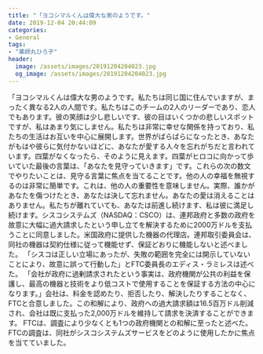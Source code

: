 ```yaml
---
title: "「ヨコシマルくんは偉大な男のようです。"
date: 2019-12-04 20:44:09
categories:
- General
tags:
- "薬師丸ひろ子"
header:
  image: /assets/images/20191204204023.jpg
  og_image: /assets/images/20191204204023.jpg
---
```


「ヨコシマルくんは偉大な男のようです。私たちは同じ国に住んでいますが、まったく異なる2人の人間です。私たちはこのチームの2人のリーダーであり、恋人でもあります。彼の笑顔は少し悲しいです、彼の目はいくつかの悲しいスポットですが、私はあまり気にしません。私たちは非常に幸せな関係を持っており、私たちの生活はお互いを中心に展開します。世界がばらばらになったとき、あなたがもはや彼らに気付かないほどに、あなたが愛する人々を忘れがちだと言われています。四葉がなくなったら、そのように見えます。四葉がヒロコに向かって歩いていた最後の言葉は、「あなたを見守っていきます」です。これらの次の数文でやりたいことは、見守る言葉に焦点を当てることです。他の人の幸福を無視するのは非常に簡単です。これは、他の人の重要性を意味しません。実際、誰かがあなたを傷つけたとき、あなたは決して忘れません。あなたの愛は消えることはありません。私たちが離れていても、あなたは前進し続けます、私は彼に満足し続けます。シスコシステムズ（NASDAQ：CSCO）は、連邦政府と多数の政府を故意に大幅に過大請求したという申し立てを解決するために2000万ドルを支払うことに同意しました。米国政府に提供した機器の代理店。連邦取引委員会は、同社の機器は契約仕様に従って機能せず、保証どおりに機能しないと述べました。 「シスコは正しい立場にあったが、失敗の範囲を完全には開示していないことにより、故意に誤って行動した」とFTC委員長のエディス・ラミレスは述べた。 「会社が政府に過剰請求されたという事実は、政府機関が公共の利益を保護し、最高の機器と技術をより低コストで使用することを保証する方法の中心になります。」会社は、料金を認めたり、拒否したり、解決したりすることなく、FTCと合意しました。この和解により、政府への過大請求額は16.5百万ドル削減され、会社は既に支払った2,000万ドルを維持して請求を決済することができます。 FTCは、調査により少なくとも1つの政府機関との和解に至ったと述べた。 FTCの調査は、同社がシスコシステムズサービスをどのように使用したかに焦点を当てていました。

